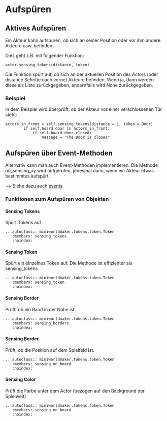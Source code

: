 Aufspüren
==========

Aktives Aufspüren
-----------------

Ein Akteur kann aufspüren, ob sich an seiner Position oder vor 
ihm andere Akteure usw. befinden.

Dies geht z.B. mit folgender Funktion:

```
actor.sensing_tokens(distance, token)
```

Die Funktion spürt auf, ob sich an der aktuellen Position des Actors (oder distance Schritte nach vorne) Akteure befinden.
Wenn ja, dann werden diese als Liste zurückgegeben, andernfalls wird None zurückgegeben.

### Beispiel

In dem Beispiel wird überprüft, ob der Akteur vor einer verschlossenen Tür steht:

```
actors_in_front = self.sensing_tokens(distance = 1, token = Door)
        if self.board.door in actors_in_front:
            if self.board.door.closed:
                message = "The Door is closes"
```

Aufspüren über Event-Methoden
-----------------------------

Alternativ kann man auch Event-Methoden implementieren: 
Die Methode on_sensing_xy wird aufgerufen, jedesmal dann, wenn ein Akteur etwas bestimmtes aufspürt.

--> Siehe dazu auch [events](06_events.md)

### Funktionen zum Aufspüren von Objekten

#### Sensing Tokens

Spürt Tokens auf

```eval_rst
.. autoclass:: miniworldmaker.tokens.token.Token
   :members: sensing_tokens
   :noindex:
```

#### Sensing Token

Spürt ein einzelnes Token auf. Die Methode ist effizienter als sensing_tokens

```eval_rst
.. autoclass:: miniworldmaker.tokens.token.Token
   :members: sensing_token
   :noindex:
```


#### Sensing Border

Prüft, ob ein Rand in der Nähe ist.

```eval_rst
.. autoclass:: miniworldmaker.tokens.token.Token
   :members: sensing_borders
   :noindex:
```

#### Sensing Border

Prüft, ob die Position auf dem Spielfeld ist.

```eval_rst
.. autoclass:: miniworldmaker.tokens.token.Token
   :members: sensing_on_board
   :noindex:
```

#### Sensing Color

Prüft die Farbe unter dem Actor (bezogen auf den Background der Spielwelt)

```eval_rst
.. autoclass:: miniworldmaker.tokens.token.Token
   :members: sensing_on_board
   :noindex:
```
